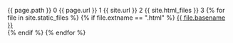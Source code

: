 {{ page.path }}
0
{{ page.url }}
1
{{ site.url }}
2
{{ site.html_files }}
3
{% for file in site.static_files %}
  {% if file.extname == ".html" %}
    <a href="{{ file.path }}">{{ file.basename }}</a> <br/>
  {% endif %}
{% endfor %}
